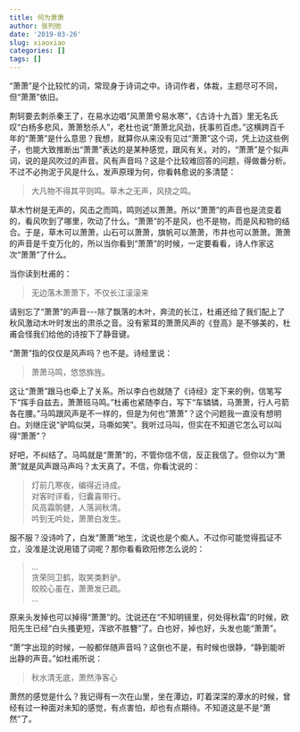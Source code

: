 ```yaml
---
title: 何为萧萧
author: 张列弛
date: '2019-03-26'
slug: xiaoxiao
categories: []
tags: []
---
```


“萧萧”是个比较忙的词，常现身于诗词之中。诗词作者，体裁，主题尽可不同，但“萧萧”依旧。  

荆轲要去刺杀秦王了，在易水边唱“风萧萧兮易水寒”，《古诗十九首》里无名氏叹“白杨多悲风，萧萧愁杀人”，老杜也说“萧萧北风劲，抚事煎百虑。”这横跨百千年的“萧萧”是什么意思？我想，就算你从来没有见过“萧萧”这个词，凭上边这些例子，也能大致推断出“萧萧”表达的是某种感觉，跟风有关。对的，“萧萧”是个拟声词，说的是风吹过的声音。风有声音吗？这是个比较难回答的问题，得做番分析。不过不必拘泥于风是什么，发声原理为何，你看韩愈说的多清楚：

> 大凡物不得其平则鸣。草木之无声，风挠之鸣。  

草木竹树是无声的，风击之而鸣，鸣则述以萧萧。所以“萧萧”的声音也是流变着的，看风吹到了哪里，吹动了什么。“萧萧”的不是风，也不是物，而是风和物的结合。于是，草木可以萧萧，山石可以萧萧，旗帆可以萧萧，市井也可以萧萧。萧萧的声音是千变万化的，所以当你看到“萧萧”的时候，一定要看看，诗人作家这次“萧萧”了什么。   

当你读到杜甫的：

> 无边落木萧萧下，不仅长江滚滚来   

请别忘了“萧萧”的声音---除了飘落的木叶，奔流的长江，杜甫还给了我们配上了秋风激动木叶时发出的肃杀之音。没有萦耳的萧萧风声的《登高》是不够美的，杜甫会怪我们给他的诗按下了静音键。      

“萧萧”指的仅仅是风声吗？也不是。诗经里说：

> 萧萧马鸣，悠悠旆旌。  

这让“萧萧”跟马也牵上了关系。所以李白也就随了《诗经》定下来的例，信笔写下“挥手自兹去，萧萧班马鸣。”杜甫也紧随李白，写下“车辚辚，马萧萧，行人弓箭各在腰。”马鸣跟风声是不一样的，但是为何也“萧萧”？这个问题我一直没有想明白。刘继庄说“驴鸣似哭，马嘶如笑”。我听过马叫，但实在不知道它怎么可以叫得“萧萧”？  
 
好吧，不纠结了。马鸣就是“萧萧”的，不管你信不信，反正我信了。但你以为“萧萧”就是风声跟马声吗？太天真了。不信，你看沈说的：

> 灯前几寒夜，编得近诗成。  
对客时评看，归囊喜带行。  
风高霜鹘健，人落涧秋清。  
吟到无吟处，萧萧白发生。  

服不服？没诗吟了，白发“萧萧”地生，沈说也是个痴人。不过你可能觉得孤证不立，没准是沈说用错了词呢？那你看看欧阳修怎么说的：

> ...  
贪荣同卫鹤，取笑类黔驴。  
皎皎心虽在，萧萧发已疏。  
...

原来头发掉也可以掉得“萧萧”的。沈说还在“不知明镜里，何处得秋霜”的时候，欧阳先生已经“白头搔更短，浑欲不胜簪”了。白也好，掉也好，头发也能“萧萧”。  

“萧”字出现的时候，一般都伴随声音吗？这倒也不是，有时候也很静，“静到能听出静的声音。”如杜甫所说：

> 秋水清无底，萧然浄客心  

萧然的感觉是什么？我记得有一次在山里，坐在潭边，盯着深深的潭水的时候，曾经有过一种面对未知的感觉，有点害怕，却也有点期待。不知道这是不是“萧然”了。   









